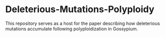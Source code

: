# Deleterious-Mutations-Polyploidy
This repository serves as a host for the paper describing how deleterious mutations accumulate following polyploidization in Gossypium. 
